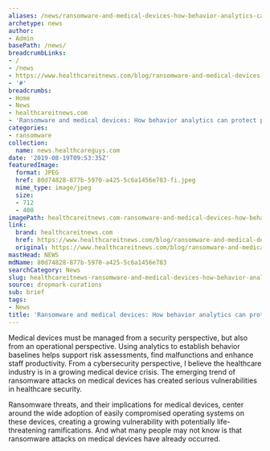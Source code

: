 ```yaml
---
aliases: /news/ransomware-and-medical-devices-how-behavior-analytics-can-protect-patients
archetype: news
author:
- Admin
basePath: /news/
breadcrumbLinks:
- /
- /news
- https://www.healthcareitnews.com/blog/ransomware-and-medical-devices-how-behavior-analytics-can-protect-patients
- '#'
breadcrumbs:
- Home
- News
- healthcareitnews.com
- 'Ransomware and medical devices: How behavior analytics can protect patients'
categories:
- ransomware
collection:
  name: news.healthcareguys.com
date: '2019-08-19T09:53:35Z'
featuredImage:
  format: JPEG
  href: 80d74828-877b-5970-a425-5c6a1456e783-fi.jpeg
  mime_type: image/jpeg
  size:
  - 712
  - 400
imagePath: healthcareitnews.com-ransomware-and-medical-devices-how-behavior-analytics-can-protect-patients
link:
  brand: healthcareitnews.com
  href: https://www.healthcareitnews.com/blog/ransomware-and-medical-devices-how-behavior-analytics-can-protect-patients
  original: https://www.healthcareitnews.com/blog/ransomware-and-medical-devices-how-behavior-analytics-can-protect-patients
mastHead: NEWS
mdName: 80d74828-877b-5970-a425-5c6a1456e783
searchCategory: News
slug: healthcareitnews-ransomware-and-medical-devices-how-behavior-analytics-can-protect-patients
source: dropmark-curations
sub: brief
tags:
- News
title: 'Ransomware and medical devices: How behavior analytics can protect patients'
---
```


Medical devices must be managed from a security perspective, but also from an operational perspective. Using analytics to establish behavior baselines helps support risk assessments, find malfunctions and enhance staff productivity. From a cybersecurity perspective, I believe the healthcare industry is in a growing medical device crisis. The emerging trend of ransomware attacks on medical devices has created serious vulnerabilities in healthcare security.

Ransomware threats, and their implications for medical devices, center around the wide adoption of easily compromised operating systems on these devices, creating a growing vulnerability with potentially life-threatening ramifications. And what many people may not know is that ransomware attacks on medical devices have already occurred.